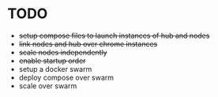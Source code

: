# TODO

- ~~setup compose files to launch instances of hub and nodes~~
- ~~link nodes and hub over chrome instances~~
- ~~scale nodes independently~~
- ~~enable startup order~~
- setup a docker swarm
- deploy compose over swarm
- scale over swarm

